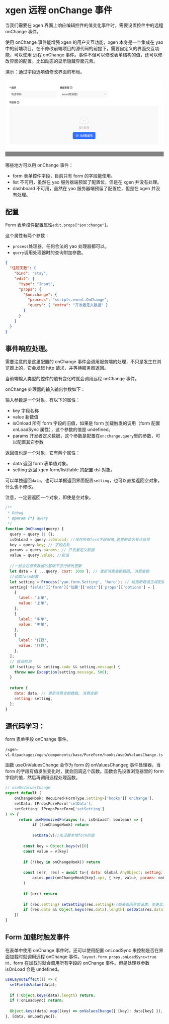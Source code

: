 # xgen 远程 onChange 事件

当我们需要在 xgen 界面上响应编辑控件的值变化事件时，需要设置控件中的远程 onChange 事件。

使用 onChange 事件能增强 xgen 的用户交互功能，xgen 本身是一个集成在 yao 中的前端项目，在不修改前端项目的源代码的前提下，需要自定义的界面交互功能，可以使用 远程 onChange 事件。事件不但可以修改表单结构的值，还可以修改界面的配置。比如动态的显示隐藏界面元素。

演示：通过字段选项值修改界面的布局。

![](../public/imgs/form_on_change_event.gif)

哪些地方可以用 onChange 事件：

- form 表单控件字段，目前只有 form 的字段能使用。
- list 不可用，虽然在 yao 服务器端预留了配置位，但是在 xgen 并没有处理。
- dashboard 不可用，虽然在 yao 服务器端预留了配置位，但是在 xgen 并没有处理。

## 配置

Form 表单控件配置属性`edit.props["$on:change"]`。

这个属性有两个参数：

- `process`处理器，任何合法的 yao 处理器都可以。
- `query`调用处理器时的查询附加参数。

```json
{
  "住院天数": {
    "bind": "stay",
    "edit": {
      "type": "Input",
      "props": {
        "$on:change": {
          "process": "scripts.event.OnChange",
          "query": { "extra": "开发者定义数据" }
        }
      }
    }
  }
}
```

## 事件响应处理。

需要注意的是这里配置的 onChange 事件会调用服务端的处理，不只是发生在浏览器上的，它会发起 http 请求，并等待服务器返回。

当前端输入类型的控件的值有变化时就会调用远程 onChange 事件。

onChange 处理器的输入输出参数如下：

输入参数是一个对象，有以下的属性：

- key 字段名称
- value 新数值
- isOnload 所有 form 字段的旧值，如果是 form 加载触发的调用（form 配置 onLoadSync 属性），这个参数的值是 undefined。
- params 开发者定义数据，这个参数是配置在`on:change.query`里的参数，可以配置其它参数

返回值也是一个对象，它有两个属性：

- data 返回 form 表单值对象。
- setting 返回 xgen form/list/table 的配置 dsl 对象。

可以单独返回`data`，也可以单据返回界面配置`setting`，也可以直接返回空对象，什么也不修改。

注意，一定要返回一个对象，即使是空对象。

```js
/**
 * Debug
 * @param {*} query
 */
function OnChange(query) {
  query = query || {};
  isOnLoad = query.isOnload; //保存所有form字段旧值,这里的命名有点误导
  key = query.key; // 字段名称
  params = query.params; // 开发者定义数据
  value = query.value; //新值

  //一般会在原来数据的基础下进行修改更新
  let data = { ...query, cost: 1000 }; // 更新消费金额数据, 消费金额
  //读取form配置
  let setting = Process('yao.form.Setting', 'hero'); // 根据新数值生成配置信息;
  setting['fields']['form']['位置']['edit']['props']['options'] = [
    {
      label: '上单',
      value: '上单',
    },
    {
      label: '中单',
      value: '中单',
    },
    {
      label: '打野',
      value: '打野',
    },
  ];
  // 错误检测
  if (setting && setting.code && setting.message) {
    throw new Exception(setting.message, 500);
  }

  return {
    data: data, // 更新消费金额数据, 消费金额
    setting: setting,
  };
}
```

## 源代码学习：

form 表单字段 onChange 事件。

`/xgen-v1.0/packages/xgen/components/base/PureForm/hooks/useOnValuesChange.ts`

函数 useOnValuesChange 会作为 form 的 onValuesChangeg 事件处理器。当 form 的字段有值发生变化时，就会回调这个函数。函数会先设置浏览器里的 form 字段的值，然后再调用远程处理函数。

```js
// useOnValuesChange
export default (
	onChangeHook: Required<FormType.Setting>['hooks']['onChange'],
	setData: IPropsPureForm['setData'],
	setSetting: IPropsPureForm['setSetting']
) => {
      return useMemoizedFn(async (v, isOnLoad?: boolean) => {
            if (!onChangeHook) return

            setData(v)//先设置本地form的值

		const key = Object.keys(v)[0]
		const value = v[key]

		if (!(key in onChangeHook)) return

		const [err, res] = await to<{ data: Global.AnyObject; setting: FormType.Setting }>(
			axios.post(onChangeHook[key].api, { key, value, params: onChangeHook[key]?.params, isOnLoad })
		)

		if (err) return

		if (res.setting) setSetting(res.setting)//如果返回界面设置，变更显示界面
		if (res.data && Object.keys(res.data).length) setData(res.data)//如果远程函数返回新值，设置新值
	})
}
```

## Form 加载时触发事件

在表单中使用 onChange 事件时，还可以使用配置 onLoadSync 来控制是否在界面加载时就调用远程 onChange 事件。`layout.form.props.onLoadSync=true时`，form 在加载时就会调用所有字段的 onChange 事件。但是处理器参数 isOnLoad 会是 undefined。

```js
useLayoutEffect(() => {
  setFieldsValue(data);

  if (!Object.keys(data).length) return;
  if (!onLoadSync) return;

  Object.keys(data).map((key) => onValuesChange({ [key]: data[key] }), true);
}, [data, onLoadSync]);
```
